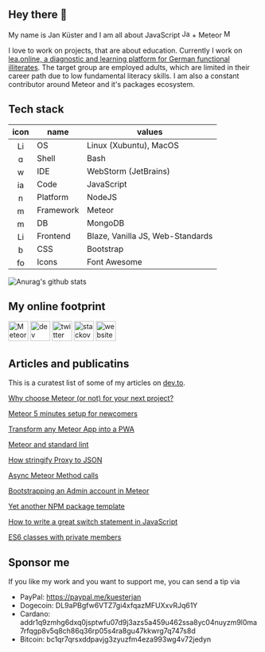 ## Hey there 👋

My name is Jan Küster and I am all about JavaScript <img src='https://cdn.jsdelivr.net/npm/simple-icons@3.0.1/icons/javascript.svg' alt='JavaScript' height='16'> + Meteor [<img src='https://cdn.jsdelivr.net/npm/simple-icons@3.0.1/icons/meteor.svg' alt='Meteor' height='16'>](https://meteor.com)

I love to work on projects, that are about education. Currently I work on [lea.online, a diagnostic and learning platform for German functional illiterates](https://github.com/leaonline). The target group are employed adults, which are limited in their career path due to low fundamental literacy skills.
I am also a constant contributor around Meteor and it's packages ecosystem.

## Tech stack 

| icon | name | values |
| :--: | ---- | ------ |
|<img src='https://cdn.jsdelivr.net/npm/simple-icons@3.0.1/icons/linux.svg' alt='Linux' height='16'>|OS|Linux (Xubuntu), MacOS|
|<img src='https://cdn.jsdelivr.net/npm/simple-icons@3.0.1/icons/gnubash.svg' alt='gnu-bash' height='16'>|Shell|Bash|
|<img src='https://cdn.jsdelivr.net/npm/simple-icons@3.0.1/icons/webstorm.svg' alt='webstorm' height='16'>|IDE|WebStorm (JetBrains)|
|<img src='https://cdn.jsdelivr.net/npm/simple-icons@3.0.1/icons/javascript.svg' alt='javascript' height='16'>|Code|JavaScript|
|<img src='https://cdn.jsdelivr.net/npm/simple-icons@3.0.1/icons/node-dot-js.svg' alt='nodejs' height='16'>|Platform|NodeJS|
|<img src='https://cdn.jsdelivr.net/npm/simple-icons@3.0.1/icons/meteor.svg' alt='meteor' height='16'>|Framework|Meteor|
|<img src='https://cdn.jsdelivr.net/npm/simple-icons@3.0.1/icons/mongodb.svg' alt='mongodb' height='16'>|DB|MongoDB|
|<img src='https://cdn.jsdelivr.net/npm/simple-icons@3.0.1/icons/mdnwebdocs.svg' alt='Linux' height='16'>|Frontend|Blaze, Vanilla JS, Web-Standards|
|<img src='https://cdn.jsdelivr.net/npm/simple-icons@3.0.1/icons/bootstrap.svg' alt='bootstrap' height='16'>|CSS|Bootstrap|
|<img src='https://cdn.jsdelivr.net/npm/simple-icons@3.0.1/icons/fontawesome.svg' alt='fontaweseome' height='16'>|Icons|Font Awesome|


![Anurag's github stats](https://github-readme-stats.vercel.app/api?username=jankapunkt&count_private=true&theme=merko&show_icons=true)

## My online footprint

[<img src='https://cdn.jsdelivr.net/npm/simple-icons@3.0.1/icons/meteor.svg' alt='Meteor forums profile' height='40'>](https://forums.meteor.com/u/jkuester)
[<img src='https://cdn.jsdelivr.net/npm/simple-icons@3.0.1/icons/dev-dot-to.svg' alt='dev' height='40'>](https://dev.to/jankapunkt)  [<img src='https://cdn.jsdelivr.net/npm/simple-icons@3.0.1/icons/twitter.svg' alt='twitter' height='40'>](https://twitter.com/kuester_jan)  [<img src='https://cdn.jsdelivr.net/npm/simple-icons@3.0.1/icons/stackoverflow.svg' alt='stackoverflow' height='40'>](https://stackoverflow.com/users/3098783)  [<img src='https://cdn.jsdelivr.net/npm/simple-icons@3.0.1/icons/icloud.svg' alt='website' height='40'>](jankuester.com)  

## Articles and publicatins

This is a curatest list of some of my articles on [dev.to](https://dev.to/).

[Why choose Meteor (or not) for your next project?](https://dev.to/jankapunkt/why-choose-meteor-or-not-for-your-next-project-1gnh)

[Meteor 5 minutes setup for newcomers](https://dev.to/jankapunkt/meteor-5-minutes-setup-for-newcomers-1aga)

[Transform any Meteor App into a PWA](https://dev.to/jankapunkt/transform-any-meteor-app-into-a-pwa-4k44)

[Meteor and standard lint](https://dev.to/jankapunkt/meteor-and-standard-lint-gg7)

[How stringify Proxy to JSON](https://dev.to/jankapunkt/how-stringify-proxy-to-json-10oe)

[Async Meteor Method calls](https://dev.to/jankapunkt/async-meteor-method-calls-24f9)

[Bootstrapping an Admin account in Meteor](https://dev.to/jankapunkt/bootstrapping-an-admin-account-in-meteor-408b)

[Yet another NPM package template](https://dev.to/jankapunkt/yet-another-npm-package-template-270k)

[How to write a great switch statement in JavaScript](https://dev.to/jankapunkt/how-to-write-a-great-switch-statement-in-javascript-265)

[ES6 classes with private members](https://dev.to/jankapunkt/es6-classes-with-private-members-144d)

## Sponsor me

If you like my work and you want to support me, you can send a tip via 

- PayPal: https://paypal.me/kuesterjan
- Dogecoin: DL9aPBgfw6VTZ7gi4xfqazMFUXxvRJq61Y
- Cardano: addr1q9zmhg6dxq0jsptwfu07d9j3azs5a459u462ssa8yc04nuyzm9l0ma7rfqgp8v5q8ch86q36rp05s4ra8gu47kkwrg7q747s8d
- Bitcoin: bc1qr7qrsxddpavjg3zyuzfm4eza993wg4v72jedyn
